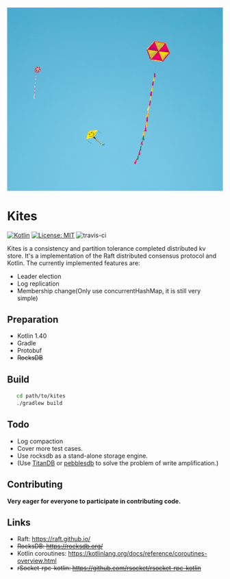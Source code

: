 ![](./image/kites.jpeg)

# Kites

[![Kotlin](https://img.shields.io/badge/kotlin-1.4.10-blue.svg?logo=kotlin)](http://kotlinlang.org)
[![License: MIT](https://img.shields.io/badge/License-MIT-yellow.svg)](https://opensource.org/licenses/MIT)
![travis-ci](https://travis-ci.org/wellls/Kites.svg?branch=dev&status=unknown)



Kites is a consistency and partition tolerance completed distributed kv store.
It's a implementation of the Raft distributed consensus protocol and Kotlin.
The currently implemented features are:

* Leader election
* Log replication
* Membership change(Only use concurrentHashMap, it is still very simple)

## Preparation

* Kotlin 1.40
* Gradle
* Protobuf
* ~~RocksDB~~

## Build

```bash
   cd path/to/kites
   ./gradlew build
```

## Todo

* Log compaction
* Cover more test cases.
* Use rocksdb as a stand-alone storage engine.
* (Use [TitanDB](https://pingcap.com/blog/titan-storage-engine-design-and-implementation/) or [pebblesdb](https://github.com/utsaslab/pebblesdb) to solve the problem of write amplification.)

## Contributing

**Very eager for everyone to participate in contributing code.**

## Links

* Raft: https://raft.github.io/
* ~~RocksDB: https://rocksdb.org/~~
* Kotlin coroutines: https://kotlinlang.org/docs/reference/coroutines-overview.html
* ~~rSocket-rpc-kotlin: https://github.com/rsocket/rsocket-rpc-kotlin~~
